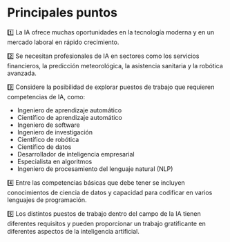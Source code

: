 # Principales puntos

1️⃣ La IA ofrece muchas oportunidades en la tecnología moderna y en un mercado laboral en rápido crecimiento.

2️⃣ Se necesitan profesionales de IA en sectores como los servicios financieros, la predicción meteorológica, la asistencia sanitaria y la robótica avanzada.

3️⃣ Considere la posibilidad de explorar puestos de trabajo que requieren competencias de IA, como:

- Ingeniero de aprendizaje automático
- Científico de aprendizaje automático
- Ingeniero de software
- Ingeniero de investigación
- Científico de robótica
- Científico de datos
- Desarrollador de inteligencia empresarial
- Especialista en algoritmos
- Ingeniero de procesamiento del lenguaje natural (NLP)

4️⃣ Entre las competencias básicas que debe tener se incluyen conocimientos de ciencia de datos y capacidad para codificar en varios lenguajes de programación.

5️⃣ Los distintos puestos de trabajo dentro del campo de la IA tienen diferentes requisitos y pueden proporcionar un trabajo gratificante en diferentes aspectos de la inteligencia artiﬁcial.
